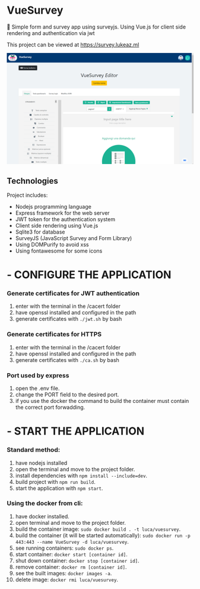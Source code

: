 # VueSurvey
📜 Simple form and survey app using surveyjs. Using Vue.js for client side rendering and authentication via jwt

This project can be viewed at https://survey.lukeaz.ml

![logo](https://github.com/LukeAz/VueSurvey/blob/main/docs/preview.png)

## Technologies
Project includes:
* Nodejs programming language
* Express framework for the web server
* JWT token for the authentication system
* Client side rendering using Vue.js
* Sqlite3 for database
* SurveyJS (JavaScript Survey and Form Library)
* Using DOMPurify to avoid xss
* Using fontawesome for some icons

# - CONFIGURE THE APPLICATION

### Generate certificates for JWT authentication
1. enter with the terminal in the /cacert folder
2. have openssl installed and configured in the path
3. generate certificates with `./jwt.sh` by bash

### Generate certificates for HTTPS
1. enter with the terminal in the /cacert folder
2. have openssl installed and configured in the path
3. generate certificates with `./ca.sh` by bash

### Port used by express
1. open the .env file.
2. change the PORT field to the desired port.
3. if you use the docker the command to build the container must contain the correct port forwadding.

# - START THE APPLICATION

### Standard method:
1. have nodejs installed
2. open the terminal and move to the project folder.
3. install dependencies with `npm install --include=dev`.
4. build project with `npm run build`.
5. start the application with `npm start`.

### Using the docker from cli:
1. have docker installed.
2. open terminal and move to the project folder.
3. build the container image: `sudo docker build . -t luca/vuesurvey`.
4. build the container (it will be started automatically): `sudo docker run -p 443:443 --name VueSurvey -d luca/vuesurvey`.
5. see running containers: `sudo docker ps`.
6. start container: `docker start [container id]`.
7. shut down container: `docker stop [container id]`.
8. remove container: `docker rm [container id]`.
9. see the built images: `docker images -a`.
10. delete image: `docker rmi luca/vuesurvey`.
